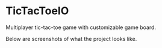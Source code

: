 # TicTacToeIO
Multiplayer tic-tac-toe game with customizable game board.

Below are screenshots of what the project looks like.
